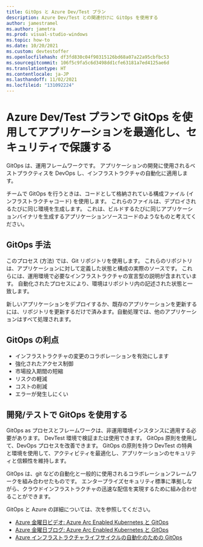 ```yaml
---
title: GitOps と Azure Dev/Test プラン
description: Azure Dev/Test との関連付けに GitOps を使用する
author: jamestramel
ms.author: jametra
ms.prod: visual-studio-windows
ms.topic: how-to
ms.date: 10/20/2021
ms.custom: devtestoffer
ms.openlocfilehash: df3fd830c04f90315126bd68a07a22a95cbfbc53
ms.sourcegitcommit: 106f5c9fa5c6d3498dd1cfe63181a7ed4125ae6d
ms.translationtype: HT
ms.contentlocale: ja-JP
ms.lasthandoff: 11/02/2021
ms.locfileid: "131092224"
---
```

# <a name="using-gitops-with-azure-devtest-offer-to-optimize-and-secure-applications"></a>Azure Dev/Test プランで GitOps を使用してアプリケーションを最適化し、セキュリティで保護する

GitOps は、運用フレームワークです。 アプリケーションの開発に使用されるベストプラクティスを DevOps し、インフラストラクチャの自動化に適用します。  

チームで GitOps を行うときは、コードとして格納されている構成ファイル (インフラストラクチャコード) を使用します。 これらのファイルは、デプロイされるたびに同じ環境を生成します。 これは、ビルドするたびに同じアプリケーションバイナリを生成するアプリケーションソースコードのようなものと考えてください。  

## <a name="gitops-methodology"></a>GitOps 手法  

このプロセス (方法) では、Git リポジトリを使用します。 これらのリポジトリは、アプリケーションに対して定義した状態と構成の実際のソースです。 これらには、運用環境で必要なインフラストラクチャの宣言型の説明が含まれています。 自動化されたプロセスにより、環境はリポジトリ内の記述された状態と一致します。  

新しいアプリケーションをデプロイするか、既存のアプリケーションを更新するには、リポジトリを更新するだけで済みます。自動処理では、他のアプリケーションはすべて処理されます。  

## <a name="benefits-of-gitops"></a>GitOps の利点  

- インフラストラクチャの変更のコラボレーションを有効にします  
- 強化されたアクセス制御  
- 市場投入期間の短縮  
- リスクの軽減  
- コストの削減  
- エラーが発生しにくい  

## <a name="use-gitops-with-devtest"></a>開発/テストで GitOps を使用する  

GitOps as プロセスとフレームワークは、非運用環境インスタンスに適用する必要があります。 DevTest 環境で検証または使用できます。 GitOps 原則を使用して、DevOps プロセスを改善できます。 GitOps の原則を持つ DevTest の特典と環境を使用して、アクティビティを最適化し、アプリケーションのセキュリティと信頼性を維持します。  

GitOps は、git などの自動化と一般的に使用されるコラボレーションフレームワークを組み合わせたものです。 エンタープライズセキュリティ標準に準拠しながら、クラウドインフラストラクチャの迅速な配信を実現するために組み合わせることができます。  

GitOps と Azure の詳細については、次を参照してください。  

- [Azure 金曜日ビデオ: Azure Arc Enabled Kubernetes と GitOps](https://azure.microsoft.com/resources/videos/azure-friday-azure-arc-enabled-kubernetes-with-gitops/)  
- [Azure 金曜日ブログ: Azure Arc Enabled Kubernetes と GitOps](https://techcommunity.microsoft.com/t5/azure-arc/azure-arc-enabled-kubernetes-with-gitops/ba-p/1654171?ocid=AID754288&wt.mc_id=azfr-c9-scottha&wt.mc_id=CFID0570)  
- [Azure インフラストラクチャライフサイクルの自動化のための GitOps](https://github.com/travisnielsen/azure-gitops)
